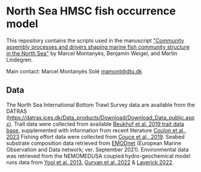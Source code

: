 # North Sea HMSC fish occurrence model

This repository contains the scripts used in the manuscript ["Community assembly processes and drivers shaping marine fish community structure in the North Sea"](https://doi.org/10.1111/ecog.06642) by Marcel Montanyès, Benjamin Weigel, and Martin Lindegren.

Main contact: Marcel Montanyès Solé [mamont@dtu.dk](mailto:mamont@dtu.dk)


## Data
The North Sea International Bottom Trawl Survey data are available from the DATRAS (https://datras.ices.dk/Data_products/Download/Download_Data_public.aspx).
Trait data were collected from available [Beukhof et al. 2019 trait data base](https://doi.org/10.1594/PANGAEA.900866), supplemented with information from recent literature [Coulon et al., 2023](https://doi.org/10.1111/geb.13731)
Fishing effort data were collected from [Couce et al., 2019](https://doi.org/10.14466/).
Seabed substrate composition data retrieved from [EMODnet](www.emodnet-geology.eu) (European Marine Observation
and Data network; ver. September 2021).
Environmental data was retrieved from the NEMOMEDUSA coupled hydro-geochemical model runs data from [Yool et al. 2013](https://doi.org/10.5194/gmd-6-1767-2013), [Gurvan et al. 2022](https://doi.org/10.5281/zenodo.6334656) &
[Laverick 2022](https://github.com/Jack-H-Laverick/nemomedusR).
